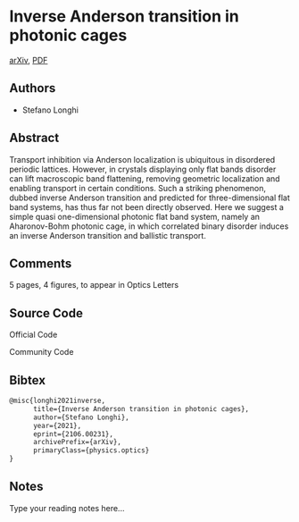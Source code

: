 
# Inverse Anderson transition in photonic cages

[arXiv](https://arxiv.org/abs/2106.0231), [PDF](https://arxiv.org/pdf/2106.0231.pdf)

## Authors

- Stefano Longhi

## Abstract

Transport inhibition via Anderson localization is ubiquitous in disordered periodic lattices. However, in crystals displaying only flat bands disorder can lift macroscopic band flattening, removing geometric localization and enabling transport in certain conditions. Such a striking phenomenon, dubbed inverse Anderson transition and predicted for three-dimensional flat band systems, has thus far not been directly observed. Here we suggest a simple quasi one-dimensional photonic flat band system, namely an Aharonov-Bohm photonic cage, in which correlated binary disorder induces an inverse Anderson transition and ballistic transport.

## Comments

5 pages, 4 figures, to appear in Optics Letters

## Source Code

Official Code



Community Code



## Bibtex

```tex
@misc{longhi2021inverse,
      title={Inverse Anderson transition in photonic cages}, 
      author={Stefano Longhi},
      year={2021},
      eprint={2106.00231},
      archivePrefix={arXiv},
      primaryClass={physics.optics}
}
```

## Notes

Type your reading notes here...

